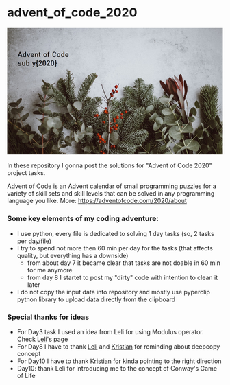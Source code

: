 # advent_of_code_2020

![Advent_of_code_cover Photo Credit: @anniespratt|unsplash.com](https://github.com/asyaparfenova/advent_of_code_2020/blob/master/images/cover.png?raw=true "Photo Credit: @anniespratt|unsplash.com")

In these repository I gonna post the solutions for "Advent of Code 2020" project tasks.

Advent of Code is an Advent calendar of small programming puzzles for a variety of skill sets and skill levels that can be solved in any programming language you like.
More: https://adventofcode.com/2020/about

### Some key elements of my coding adventure:
- I use python, every file is dedicated to solving 1 day tasks (so, 2 tasks per day/file)
- I try to spend not more then 60 min per day for the tasks (that affects quality, but everything has a downside)
  - from about day 7 it became clear that tasks are not doable in 60 min for me anymore
  - from day 8 I startet to post my "dirty" code with intention to clean it later
- I do not copy the input data into repository and mostly use pyperclip python library to upload data directly from the clipboard 

### Special thanks for ideas
- For Day3 task I used an idea from Leli for using Modulus operator. Check [Leli](https://github.com/lelilia)'s page
- For Day8 I have to thank [Leli](https://github.com/lelilia) and [Kristian](https://github.com/krother) for reminding about deepcopy concept
- For Day10 I have to thank [Kristian](https://github.com/krother) for kinda pointing to the right direction
- Day10: thank Leli for introducing me to the concept of Conway's Game of Life
